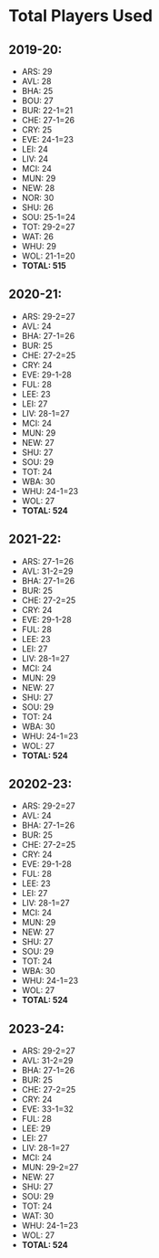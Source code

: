 # Total Players Used

##  2019-20:
 - ARS: 29
 - AVL: 28
 - BHA: 25
 - BOU: 27
 - BUR: 22-1=21
 - CHE: 27-1=26
 - CRY: 25
 - EVE: 24-1=23
 - LEI: 24 
 - LIV: 24
 - MCI: 24
 - MUN: 29
 - NEW: 28
 - NOR: 30
 - SHU: 26
 - SOU: 25-1=24
 - TOT: 29-2=27
 - WAT: 26
 - WHU: 29
 - WOL: 21-1=20
 - **TOTAL: 515**

##  2020-21:
 - ARS: 29-2=27
 - AVL: 24
 - BHA: 27-1=26
 - BUR: 25
 - CHE: 27-2=25
 - CRY: 24
 - EVE: 29-1-28
 - FUL: 28
 - LEE: 23
 - LEI: 27
 - LIV: 28-1=27
 - MCI: 24
 - MUN: 29
 - NEW: 27
 - SHU: 27
 - SOU: 29
 - TOT: 24
 - WBA: 30
 - WHU: 24-1=23
 - WOL: 27
 - **TOTAL: 524**

##  2021-22:
 - ARS: 27-1=26
 - AVL: 31-2=29
 - BHA: 27-1=26
 - BUR: 25
 - CHE: 27-2=25
 - CRY: 24
 - EVE: 29-1-28
 - FUL: 28
 - LEE: 23
 - LEI: 27
 - LIV: 28-1=27
 - MCI: 24
 - MUN: 29
 - NEW: 27
 - SHU: 27
 - SOU: 29
 - TOT: 24
 - WBA: 30
 - WHU: 24-1=23
 - WOL: 27
 - **TOTAL: 524**

##  20202-23:
 - ARS: 29-2=27
 - AVL: 24
 - BHA: 27-1=26
 - BUR: 25
 - CHE: 27-2=25
 - CRY: 24
 - EVE: 29-1-28
 - FUL: 28
 - LEE: 23
 - LEI: 27
 - LIV: 28-1=27
 - MCI: 24
 - MUN: 29
 - NEW: 27
 - SHU: 27
 - SOU: 29
 - TOT: 24
 - WBA: 30
 - WHU: 24-1=23
 - WOL: 27
 - **TOTAL: 524**

##  2023-24:
 - ARS: 29-2=27
 - AVL: 31-2=29
 - BHA: 27-1=26
 - BUR: 25
 - CHE: 27-2=25
 - CRY: 24
 - EVE: 33-1=32
 - FUL: 28
 - LEE: 29
 - LEI: 27
 - LIV: 28-1=27
 - MCI: 24
 - MUN: 29-2=27
 - NEW: 27
 - SHU: 27
 - SOU: 29
 - TOT: 24
 - WAT: 30
 - WHU: 24-1=23
 - WOL: 27
 - **TOTAL: 524**
